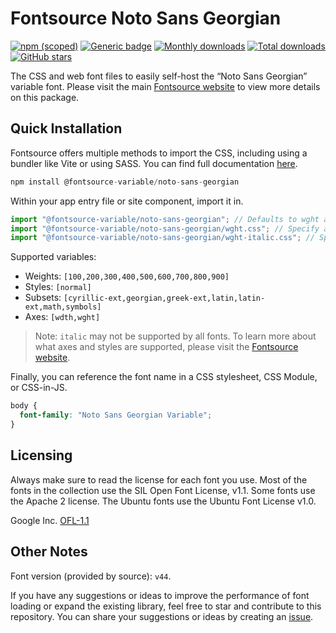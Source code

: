 # Fontsource Noto Sans Georgian

[![npm (scoped)](https://img.shields.io/npm/v/@fontsource-variable/noto-sans-georgian?color=brightgreen)](https://www.npmjs.com/package/@fontsource-variable/noto-sans-georgian) [![Generic badge](https://img.shields.io/badge/fontsource-passing-brightgreen)](https://github.com/fontsource/fontsource) [![Monthly downloads](https://badgen.net/npm/dm/@fontsource-variable/noto-sans-georgian)](https://github.com/fontsource/fontsource) [![Total downloads](https://badgen.net/npm/dt/@fontsource-variable/noto-sans-georgian)](https://github.com/fontsource/fontsource) [![GitHub stars](https://img.shields.io/github/stars/fontsource/fontsource.svg?style=social&label=Star)](https://github.com/fontsource/fontsource/stargazers)

The CSS and web font files to easily self-host the “Noto Sans Georgian” variable font. Please visit the main [Fontsource website](https://fontsource.org/fonts/noto-sans-georgian) to view more details on this package.

## Quick Installation

Fontsource offers multiple methods to import the CSS, including using a bundler like Vite or using SASS. You can find full documentation [here](https://fontsource.org/docs/getting-started/introduction).

```javascript
npm install @fontsource-variable/noto-sans-georgian
```

Within your app entry file or site component, import it in.

```javascript
import "@fontsource-variable/noto-sans-georgian"; // Defaults to wght axis
import "@fontsource-variable/noto-sans-georgian/wght.css"; // Specify axis
import "@fontsource-variable/noto-sans-georgian/wght-italic.css"; // Specify axis and style
```

Supported variables:
- Weights: `[100,200,300,400,500,600,700,800,900]`
- Styles: `[normal]`
- Subsets: `[cyrillic-ext,georgian,greek-ext,latin,latin-ext,math,symbols]`
- Axes: `[wdth,wght]`

> Note: `italic` may not be supported by all fonts. To learn more about what axes and styles are supported, please visit the [Fontsource website](https://fontsource.org/fonts/noto-sans-georgian).

Finally, you can reference the font name in a CSS stylesheet, CSS Module, or CSS-in-JS.

```css
body {
  font-family: "Noto Sans Georgian Variable";
}
```

## Licensing
Always make sure to read the license for each font you use. Most of the fonts in the collection use the SIL Open Font License, v1.1. Some fonts use the Apache 2 license. The Ubuntu fonts use the Ubuntu Font License v1.0.

Google Inc.
[OFL-1.1](http://scripts.sil.org/OFL)

## Other Notes
Font version (provided by source): `v44`.

If you have any suggestions or ideas to improve the performance of font loading or expand the existing library, feel free to star and contribute to this repository. You can share your suggestions or ideas by creating an [issue](https://github.com/fontsource/fontsource/issues).